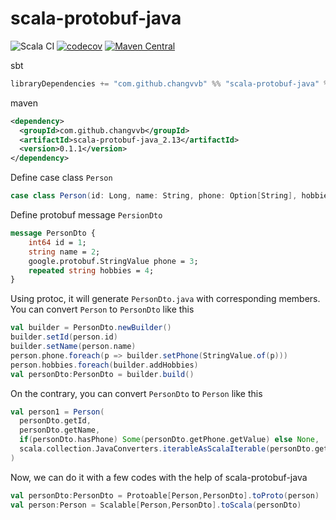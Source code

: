 # scala-protobuf-java

![Scala CI](https://github.com/changvvb/scala-protobuf-java/workflows/Scala%20CI/badge.svg)
[![codecov](https://codecov.io/gh/changvvb/scala-protobuf-java/branch/master/graph/badge.svg)](https://codecov.io/gh/changvvb/scala-protobuf-java)
[![Maven Central](https://maven-badges.herokuapp.com/maven-central/com.github.changvvb/scala-protobuf-java_2.13/badge.svg)](https://maven-badges.herokuapp.com/maven-central/com.github.changvvb/scala-protobuf-java_2.13)


sbt 
```scala
libraryDependencies += "com.github.changvvb" %% "scala-protobuf-java" % "0.1.1"
```
maven
```xml
<dependency>
  <groupId>com.github.changvvb</groupId>
  <artifactId>scala-protobuf-java_2.13</artifactId>
  <version>0.1.1</version>
</dependency>
```

Define case class `Person`
```scala
case class Person(id: Long, name: String, phone: Option[String], hobbies: Seq[String])
```

Define protobuf message `PersionDto`
```proto
message PersonDto {
    int64 id = 1;
    string name = 2;
    google.protobuf.StringValue phone = 3;
    repeated string hobbies = 4;
}
```
Using protoc, it will generate `PersonDto.java` with corresponding members. You can convert `Person` to `PersonDto` like this
```scala
val builder = PersonDto.newBuilder()
builder.setId(person.id)
builder.setName(person.name)
person.phone.foreach(p => builder.setPhone(StringValue.of(p)))
person.hobbies.foreach(builder.addHobbies)
val personDto:PersonDto = builder.build()
``` 
On the contrary, you can convert `PersonDto` to `Person` like this
```scala
val person1 = Person(
  personDto.getId,
  personDto.getName,
  if(personDto.hasPhone) Some(personDto.getPhone.getValue) else None,
  scala.collection.JavaConverters.iterableAsScalaIterable(personDto.getHobbiesList).toSeq
)
```

Now, we can do it with a few codes with the help of scala-protobuf-java 
```scala
val personDto:PersonDto = Protoable[Person,PersonDto].toProto(person)
val person:Person = Scalable[Person,PersonDto].toScala(personDto)
```
